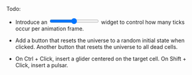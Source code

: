 Todo:

- Introduce an <input type="range"> widget to control how many ticks occur per animation frame.

- Add a button that resets the universe to a random initial state when clicked. Another button that resets the universe to all dead cells.

- On Ctrl + Click, insert a glider centered on the target cell. On Shift + Click, insert a pulsar.
